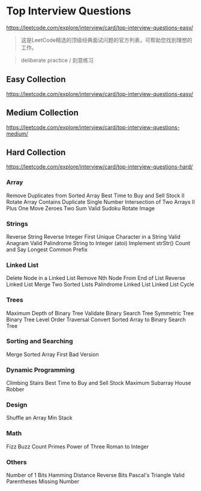 # Top Interview Questions

https://leetcode.com/explore/interview/card/top-interview-questions-easy/

> 这是LeetCode精选的顶级经典面试问题的官方列表，可帮助您找到理想的工作。

> deliberate practice / 刻意练习

## Easy Collection

https://leetcode.com/explore/interview/card/top-interview-questions-easy/

## Medium Collection

https://leetcode.com/explore/interview/card/top-interview-questions-medium/

## Hard Collection

https://leetcode.com/explore/interview/card/top-interview-questions-hard/



### Array

  Remove Duplicates from Sorted Array
  Best Time to Buy and Sell Stock II
  Rotate Array
  Contains Duplicate
  Single Number
  Intersection of Two Arrays II
  Plus One
  Move Zeroes
  Two Sum
  Valid Sudoku
  Rotate Image

### Strings

  Reverse String
  Reverse Integer
  First Unique Character in a String
  Valid Anagram
  Valid Palindrome
  String to Integer (atoi)
  Implement strStr()
  Count and Say
  Longest Common Prefix

### Linked List

  Delete Node in a Linked List
  Remove Nth Node From End of List
  Reverse Linked List
  Merge Two Sorted Lists
  Palindrome Linked List
  Linked List Cycle

### Trees

  Maximum Depth of Binary Tree
  Validate Binary Search Tree
  Symmetric Tree
  Binary Tree Level Order Traversal
  Convert Sorted Array to Binary Search Tree

### Sorting and Searching

  Merge Sorted Array
  First Bad Version

### Dynamic Programming

  Climbing Stairs
  Best Time to Buy and Sell Stock
  Maximum Subarray
  House Robber

### Design

  Shuffle an Array
  Min Stack

### Math

  Fizz Buzz
  Count Primes
  Power of Three
  Roman to Integer

### Others

  Number of 1 Bits
  Hamming Distance
  Reverse Bits
  Pascal's Triangle
  Valid Parentheses
  Missing Number
